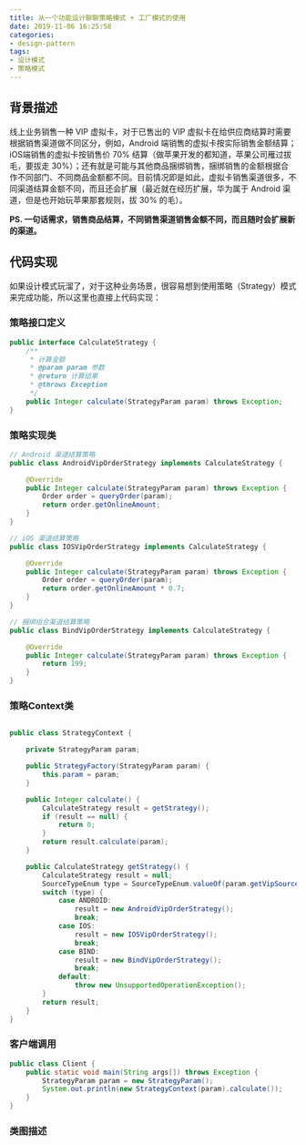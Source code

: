 ```yaml
---
title: 从一个功能设计聊聊策略模式 + 工厂模式的使用
date: 2019-11-06 16:25:58
categories:
- design-pattern
tags:
- 设计模式
- 策略模式
---
```


## 背景描述
线上业务销售一种 VIP 虚拟卡，对于已售出的 VIP 虚拟卡在给供应商结算时需要根据销售渠道做不同区分，例如，Android 端销售的虚拟卡按实际销售金额结算；iOS端销售的虚拟卡按销售价 70% 结算（做苹果开发的都知道，苹果公司雁过拔毛，要拔走 30%）；还有就是可能与其他商品捆绑销售，捆绑销售的金额根据合作不同部门、不同商品金额都不同。目前情况即是如此，虚拟卡销售渠道很多，不同渠道结算金额不同，而且还会扩展（最近就在经历扩展，华为属于 Android 渠道，但是也开始玩苹果那套规则，拔 30% 的毛）。

**PS. 一句话需求，销售商品结算，不同销售渠道销售金额不同，而且随时会扩展新的渠道。**

## 代码实现
如果设计模式玩溜了，对于这种业务场景，很容易想到使用策略（Strategy）模式来完成功能，所以这里也直接上代码实现：

### 策略接口定义
```java
public interface CalculateStrategy {
    /**
     * 计算金额
     * @param param 参数
     * @return 计算结果
     * @throws Exception
     */
    public Integer calculate(StrategyParam param) throws Exception;
}
```
### 策略实现类
```java
// Android 渠道结算策略
public class AndroidVipOrderStrategy implements CalculateStrategy {

    @Override
    public Integer calculate(StrategyParam param) throws Exception {
        Order order = queryOrder(param);
        return order.getOnlineAmount;
    }
}

// iOS 渠道结算策略
public class IOSVipOrderStrategy implements CalculateStrategy {

    @Override
    public Integer calculate(StrategyParam param) throws Exception {
        Order order = queryOrder(param);
        return order.getOnlineAmount * 0.7;
    }
}

// 捆绑组合渠道结算策略
public class BindVipOrderStrategy implements CalculateStrategy {

    @Override
    public Integer calculate(StrategyParam param) throws Exception {
        return 199;
    }
}
```

### 策略Context类
```java

public class StrategyContext {

    private StrategyParam param;

    public StrategyFactory(StrategyParam param) {
        this.param = param;
    }

    public Integer calculate() {
        CalculateStrategy result = getStrategy();
        if (result == null) {
            return 0;
        }
        return result.calculate(param);
    }

    public CalculateStrategy getStrategy() {
        CalculateStrategy result = null;
        SourceTypeEnum type = SourceTypeEnum.valueOf(param.getVipSourceType());
        switch (type) {
            case ANDROID:
                result = new AndroidVipOrderStrategy();
                break;
            case IOS:
                result = new IOSVipOrderStrategy();
                break;
            case BIND:
                result = new BindVipOrderStrategy();
                break;
            default:
                throw new UnsupportedOperationException();
        }
        return result;
    }
}
```
### 客户端调用
```java
public class Client {
    public static void main(String args[]) throws Exception {
        StrategyParam param = new StrategyParam();
        System.out.println(new StrategyContext(param).calculate());
    }
}
```

### 类图描述
